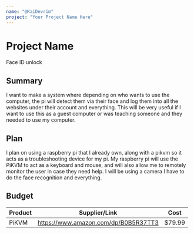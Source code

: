 ```yaml
---
name: "@KaiDevrim"
project: "Your Project Name Here"
---
```


# Project Name
Face ID unlock
## Summary
I want to make a system where depending on who wants to use the computer, the pi will detect them via their face and log them into all the websites under their account and everything. This will be very useful if I want to use this as a guest computer or was teaching someone and they needed to use my computer.

## Plan

I plan on using a raspberry pi that I already own, along with a pikvm so it acts as a troubleshooting device for my pi. My raspberry pi will use the PiKVM to act as a keyboard and mouse, and will also allow me to remotely monitor the user in case they need help. I will be using a camera I have to do the face recognition and everything. 

## Budget

| Product         | Supplier/Link                         | Cost   |
| --------------- | ------------------------------------- | ------ |
| PiKVM           | https://www.amazon.com/dp/B0B5R37TT3  | $79.99  |
